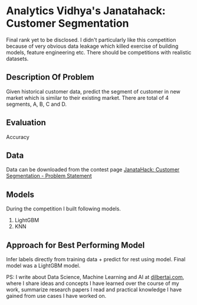 # Analytics Vidhya\'s Janatahack: Customer Segmentation

Final rank yet to be disclosed. I didn\'t particularly like this competition because of very obvious data leakage which killed exercise of building models, feature engineering etc. There should be competitions with realistic datasets. 

## Description Of Problem

Given historical customer data, predict the segment of customer in new market which is similar to their existing market. There are total of 4 segments, A, B, C and D.


## Evaluation
Accuracy


## Data
Data can be downloaded from the contest page [JanataHack: Customer Segmentation - Problem Statement](https://datahack.analyticsvidhya.com/contest/janatahack-customer-segmentation/#ProblemStatement)

## Models
During the competition I built following models.

1. LightGBM
2. KNN


## Approach for Best Performing Model

Infer labels directly from training data + predict for rest using model. Final model was a LightGBM model.



PS: I write about Data Science, Machine Learning and AI at [dilbertai.com](https://www.dilbertai.com), where I share ideas and concepts I have learned over the course of my work, summarize research papers I read and practical knowledge I have gained from use cases I have worked on.
